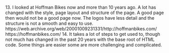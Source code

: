 <!DOCTYPE html>
<html>
  <head>
    <title>questions</title>
    <p>13.  I looked at Hoffman Bikes now and more than 10 years ago.  A lot has changed with the style, page layout and structure of the page.  A good page then would not be a good page now.  The logos have less detail and the structure is not a smooth and easy to use.  
https://web.archive.org/web/20001009231331/http://hoffmanbikes.com/
https://hoffmanbikes.com/
14.  It takes a lot of steps to get used to, though not much has changed in the past 20 years with the base root of HTML code.  Some things are easier some are more challenging and complicated.  </p>

  </head>

  <body>

  </body>
</html>
